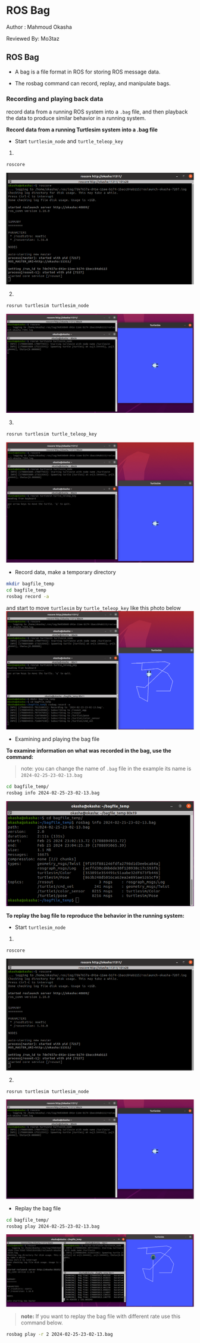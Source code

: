 
# ROS Bag
Author : Mahmoud Okasha

Reviewed By: Mo3taz
## ROS Bag
- A bag is a file format in ROS for storing ROS message
data.

- The rosbag command can record, replay, and
manipulate bags.

### Recording and playing back data

record data from a running ROS system into a `.bag` file, and then
playback the data to produce similar behavior in a running
system.

**Record data from a running Turtlesim system into a .bag file**

- Start `turtlesim_node` and `turtle_teleop_key`
1.
```bash
roscore
```
![roscore](images1/roscore.png)

2.
```bash
rosrun turtlesim turtlesim_node
```
![turtlesim_node](images1/turtlesim_node.png)

3.
```bash
rosrun turtlesim turtle_teleop_key
```
![turtle_teleop_key](images1/turtle_teleop.png)

- Record data, make a temporary directory
```bash
mkdir bagfile_temp
cd bagfile_temp
rosbag record -a
```
and start to move `turtlesim` by `turtle_teleop_key` like this photo below
![bag_record](images1/bag_recored.png)

- Examining and playing the bag file

**To examine information on what was recorded in the bag, use the command:**
>note: you can change the name of `.bag` file in the example its name is `2024-02-25-23-02-13.bag`
```bash
cd bagfile_temp/
rosbag info 2024-02-25-23-02-13.bag
```
![rosbag info](images1/rosbag_info.png)

**To replay the bag file to reproduce the behavior in the running system:**
- Start `turtlesim_node`
1.
```bash
roscore
```
![roscore](images1/roscore.png)

2.
```bash
rosrun turtlesim turtlesim_node
```
![turtlesim_node](images1/turtlesim_node.png)

- Replay the bag file
```bash
cd bagfile_temp/
rosbag play 2024-02-25-23-02-13.bag
```
![rosbag play](images1/rosbag_play.png)

>**note:** If you want to replay the bag file with different rate use this command below.

```bash
rosbag play -r 2 2024-02-25-23-02-13.bag
```